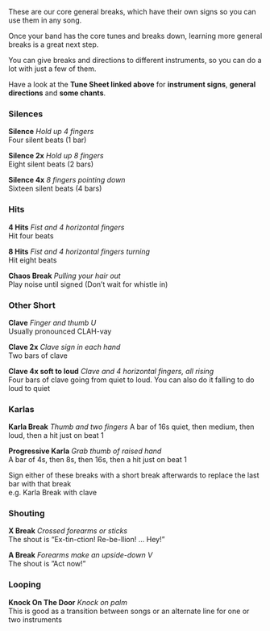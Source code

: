 These are our core general breaks, which have their own signs so you can use them in any song.

Once your band has the core tunes and breaks down, learning more general breaks is a great next step.

You can give breaks and directions to different instruments, so you can do a lot with just a few of them.

Have a look at the **Tune Sheet linked above** for **instrument signs**, **general directions** and **some chants**.

### Silences

**Silence** *Hold up 4 fingers*  
Four silent beats (1 bar)

**Silence 2x** *Hold up 8 fingers*  
Eight silent beats (2 bars)

**Silence 4x** *8 fingers pointing down*  
Sixteen silent beats (4 bars)

### Hits

**4 Hits** *Fist and 4 horizontal fingers*  
Hit four beats

**8 Hits** *Fist and 4 horizontal fingers turning*  
Hit eight beats

**Chaos Break** *Pulling your hair out*  
Play noise until signed (Don’t wait for whistle in)


### Other Short

**Clave** *Finger and thumb U*  
Usually pronounced CLAH-vay

**Clave 2x** *Clave sign in each hand*  
Two bars of clave

**Clave 4x soft to loud** *Clave and 4 horizontal fingers, all rising*  
Four bars of clave going from quiet to loud. You can also do it falling to do loud to quiet

### Karlas

**Karla Break** *Thumb and two fingers*
A bar of 16s quiet, then medium, then loud, then a hit just on beat 1

**Progressive Karla** *Grab thumb of raised hand*  
A bar of 4s, then 8s, then 16s, then a hit just on beat 1

Sign either of these breaks with a short break afterwards to replace the last bar with that break   
e.g. Karla Break with clave


### Shouting

**X Break** *Crossed forearms or sticks*  
The shout is “Ex-tin-ction! Re-be-llion! ... Hey!”

**A Break** *Forearms make an upside-down V*  
The shout is ”Act now!”


### Looping

**Knock On The Door** *Knock on palm*  
This is good as a transition between songs or an alternate line for one or two instruments
